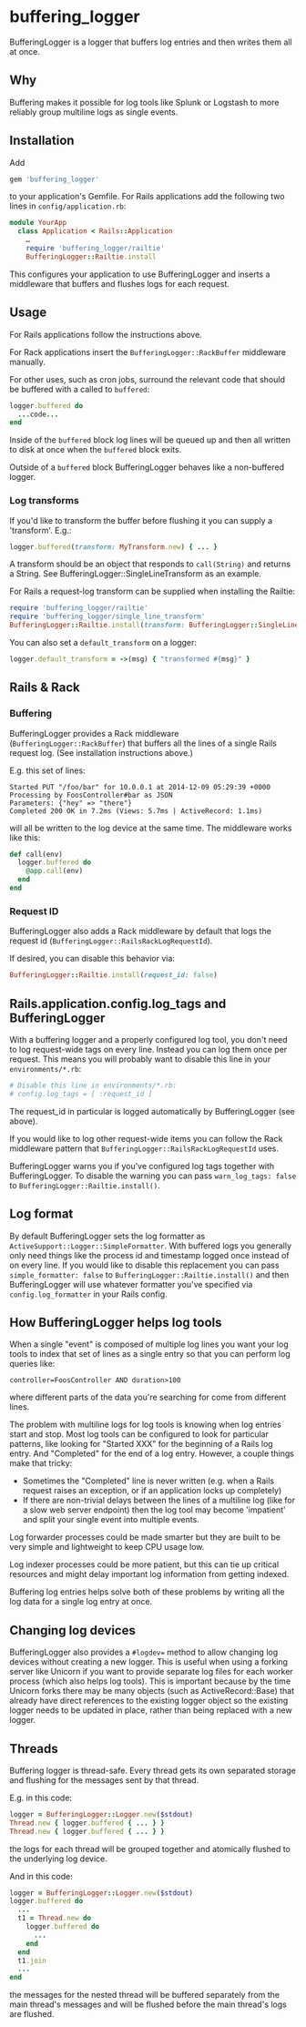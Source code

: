 buffering_logger
=====================

BufferingLogger is a logger that buffers log entries and then writes them
all at once.

## Why

Buffering makes it possible for log tools like Splunk or Logstash
to more reliably group multiline logs as single events.

## Installation

Add

```ruby
gem 'buffering_logger'
```

to your application's Gemfile. For Rails applications add the following two
lines in `config/application.rb`:

```ruby
module YourApp
  class Application < Rails::Application
    …
    require 'buffering_logger/railtie'
    BufferingLogger::Railtie.install
```

This configures your application to use BufferingLogger and inserts a middleware
that buffers and flushes logs for each request.

## Usage

For Rails applications follow the instructions above.

For Rack applications insert the `BufferingLogger::RackBuffer` middleware
manually.

For other uses, such as cron jobs, surround the relevant code that should be
buffered with a called to `buffered`:

```ruby
logger.buffered do
  ...code...
end
```

Inside of the `buffered` block log lines will be queued up and then all written
to disk at once when the `buffered` block exits.

Outside of a `buffered` block BufferingLogger behaves like a non-buffered
logger.

### Log transforms

If you'd like to transform the buffer before flushing it you can supply a
'transform'. E.g.:

```ruby
logger.buffered(transform: MyTransform.new) { ... }
```

A transform should be an object that responds to `call(String)` and returns a
String. See BufferingLogger::SingleLineTransform as an example.

For Rails a request-log transform can be supplied when installing the Railtie:

```ruby
require 'buffering_logger/railtie'
require 'buffering_logger/single_line_transform'
BufferingLogger::Railtie.install(transform: BufferingLogger::SingleLineTransform.new)
```

You can also set a `default_transform` on a logger:

```ruby
logger.default_transform = ->(msg) { "transformed #{msg}" }
```

## Rails & Rack

### Buffering

BufferingLogger provides a Rack middleware (`BufferingLogger::RackBuffer`) that
buffers all the lines of a single Rails request log. (See installation
instructions above.)

E.g. this set of lines:

    Started PUT "/foo/bar" for 10.0.0.1 at 2014-12-09 05:29:39 +0000
    Processing by FoosController#bar as JSON
    Parameters: {"hey" => "there"}
    Completed 200 OK in 7.2ms (Views: 5.7ms | ActiveRecord: 1.1ms)

will all be written to the log device at the same time.  The middleware works
like this:

```ruby
def call(env)
  logger.buffered do
    @app.call(env)
  end
end
```

### Request ID

BufferingLogger also adds a Rack middleware by default that logs the request id
(`BufferingLogger::RailsRackLogRequestId`).

If desired, you can disable this behavior via:
```ruby
BufferingLogger::Railtie.install(request_id: false)
```

## Rails.application.config.log_tags and BufferingLogger

With a buffering logger and a properly configured log tool, you don't need to
log request-wide tags on every line. Instead you can log them once per request.
This means you will probably want to disable this line in your
`environments/*.rb`:
```ruby
# Disable this line in environments/*.rb:
# config.log_tags = [ :request_id ]
```

The request_id in particular is logged automatically by BufferingLogger (see
above).

If you would like to log other request-wide items you can follow the Rack
middleware pattern that `BufferingLogger::RailsRackLogRequestId` uses.

BufferingLogger warns you if you've configured log tags together with
BufferingLogger. To disable the warning you can pass `warn_log_tags: false` to
`BufferingLogger::Railtie.install()`.

## Log format

By default BufferingLogger sets the log formatter as
`ActiveSupport::Logger::SimpleFormatter`. With buffered logs you generally only
need things like the process id and timestamp logged once instead of on every
line. If you would like to disable this replacement you can pass
`simple_formatter: false` to `BufferingLogger::Railtie.install()` and then
BufferingLogger will use whatever formatter you've specified via
`config.log_formatter` in your Rails config.

## How BufferingLogger helps log tools

When a single "event" is composed of multiple log lines you want your log tools
to index that set of lines as a single entry so that you can perform log queries
like:

    controller=FoosController AND duration>100

where different parts of the data you're searching for come from different
lines.

The problem with multiline logs for log tools is knowing when log entries start
and stop. Most log tools can be configured to look for particular patterns, like
looking for "Started XXX" for the beginning of a Rails log entry.  And
"Completed" for the end of a log entry. However, a couple things make that
tricky:

- Sometimes the "Completed" line is never written (e.g. when a Rails request
raises an exception, or if an application locks up completely)
- If there are non-trivial delays between the lines of a multiline log (like for
a slow web server endpoint) then the log tool may become 'impatient' and split
your single event into multiple events.

Log forwarder processes could be made smarter but they are built to be very
simple and lightweight to keep CPU usage low.

Log indexer processes could be more patient, but this can tie up critical
resources and might delay important log information from getting indexed.

Buffering log entries helps solve both of these problems by writing all the log
data for a single log entry at once.

## Changing log devices

BufferingLogger also provides a `#logdev=` method to allow changing log devices
without creating a new logger. This is useful when using a forking server like
Unicorn if you want to provide separate log files for each worker process
(which also helps log tools).  This is important because by the time Unicorn
forks there may be many objects (such as ActiveRecord::Base) that already have
direct references to the existing logger object so the existing logger needs to
be updated in place, rather than being replaced with a new logger.

## Threads

Buffering logger is thread-safe. Every thread gets its own separated storage and
flushing for the messages sent by that thread.

E.g. in this code:

```ruby
logger = BufferingLogger::Logger.new($stdout)
Thread.new { logger.buffered { ... } }
Thread.new { logger.buffered { ... } }
```

the logs for each thread will be grouped together and atomically flushed to the
underlying log device.

And in this code:

```ruby
logger = BufferingLogger::Logger.new($stdout)
logger.buffered do
  ...
  t1 = Thread.new do
    logger.buffered do
      ...
    end
  end
  t1.join
  ...
end
```

the messages for the nested thread will be buffered separately from the main
thread's messages and will be flushed before the main thread's logs are flushed.
